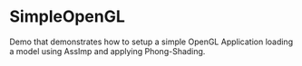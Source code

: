# SimpleOpenGL

Demo that demonstrates how to setup a simple OpenGL Application
loading a model using AssImp and applying Phong-Shading.

